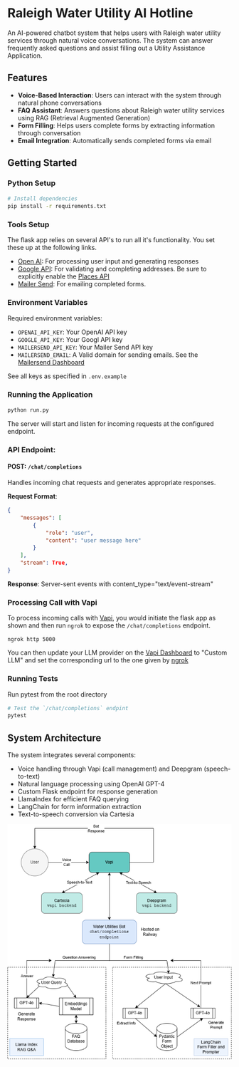 
# Raleigh Water Utility AI Hotline

An AI-powered chatbot system that helps users with Raleigh water utility services through natural voice conversations. The system can answer frequently asked questions and assist filling out a Utility Assistance Application.

## Features

- **Voice-Based Interaction**: Users can interact with the system through natural phone conversations
- **FAQ Assistant**: Answers questions about Raleigh water utility services using RAG (Retrieval Augmented Generation)
- **Form Filling**: Helps users complete forms by extracting information through conversation
- **Email Integration**: Automatically sends completed forms via email

## Getting Started

### Python Setup

```bash
# Install dependencies
pip install -r requirements.txt
```

### Tools Setup

The flask app relies on several API's to run all it's functionality. You set
these up at the following links.

- [Open AI](platform.openai.com): For processing user input and generating responses
- [Google API](https://developers.google.com/maps/documentation/address-validation/get-api-key): For validating and completing addresses. Be sure to explicitly enable the [Places API](https://console.cloud.google.com/apis/library/places-backend.googleapis.com?inv=1&invt=AbqBDg&project=ai-gov-hotlin)
- [Mailer Send](mailersend.com): For emailing completed forms.


### Environment Variables

Required environment variables:
- `OPENAI_API_KEY`: Your OpenAI API key
- `GOOGLE_API_KEY`: Your Googl API key
- `MAILERSEND_API_KEY`: Your Mailer Send API key
- `MAILERSEND_EMAIL`: A Valid domain for sending emails. See the [Mailersend Dashboard](https://app.mailersend.com/domains)

See all keys as specified in `.env.example`

### Running the Application

```bash
python run.py
```

The server will start and listen for incoming requests at the configured endpoint.

### API Endpoint: 

#### POST: `/chat/completions`

Handles incoming chat requests and generates appropriate responses.

**Request Format**:
```json
{
    "messages": [
        {
            "role": "user",
            "content": "user message here"
        }
    ],
    "stream": True,
}
```

**Response**: Server-sent events with content_type="text/event-stream"

### Processing Call with Vapi

To process incoming calls with [Vapi](https://dashboard.vapi.ai/assistants), you
would initiate the flask app as shown and then run `ngrok` to expose the
`/chat/completions` endpoint.
```
ngrok http 5000
```
You can then update your LLM provider on the [Vapi
Dashboard](https://dashboard.vapi.ai/assistants) to "Custom LLM" and set the
corresponding url to the one given by
[ngrok](https://dashboard.ngrok.com/endpoints) 

### Running Tests

Run pytest from the root directory
```bash
# Test the `/chat/completions` endpint
pytest
```

## System Architecture

The system integrates several components:
- Voice handling through Vapi (call management) and Deepgram (speech-to-text)
- Natural language processing using OpenAI GPT-4
- Custom Flask endpoint for response generation
- LlamaIndex for efficient FAQ querying
- LangChain for form information extraction
- Text-to-speech conversion via Cartesia

![Architecture Diagram](architechture_diagram.png)
